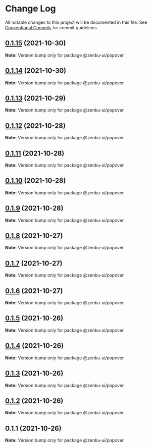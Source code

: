 # Change Log

All notable changes to this project will be documented in this file.
See [Conventional Commits](https://conventionalcommits.org) for commit guidelines.

## [0.1.15](https://github.com/KodepandaID/zenbu-ui/compare/@zenbu-ui/popover@0.1.14...@zenbu-ui/popover@0.1.15) (2021-10-30)

**Note:** Version bump only for package @zenbu-ui/popover





## [0.1.14](https://github.com/KodepandaID/zenbu-ui/compare/@zenbu-ui/popover@0.1.13...@zenbu-ui/popover@0.1.14) (2021-10-30)

**Note:** Version bump only for package @zenbu-ui/popover





## [0.1.13](https://github.com/KodepandaID/zenbu-ui/compare/@zenbu-ui/popover@0.1.12...@zenbu-ui/popover@0.1.13) (2021-10-29)

**Note:** Version bump only for package @zenbu-ui/popover





## [0.1.12](https://github.com/KodepandaID/zenbu-ui/compare/@zenbu-ui/popover@0.1.11...@zenbu-ui/popover@0.1.12) (2021-10-28)

**Note:** Version bump only for package @zenbu-ui/popover





## [0.1.11](https://github.com/KodepandaID/zenbu-ui/compare/@zenbu-ui/popover@0.1.10...@zenbu-ui/popover@0.1.11) (2021-10-28)

**Note:** Version bump only for package @zenbu-ui/popover





## [0.1.10](https://github.com/KodepandaID/zenbu-ui/compare/@zenbu-ui/popover@0.1.9...@zenbu-ui/popover@0.1.10) (2021-10-28)

**Note:** Version bump only for package @zenbu-ui/popover





## [0.1.9](https://github.com/KodepandaID/zenbu-ui/compare/@zenbu-ui/popover@0.1.8...@zenbu-ui/popover@0.1.9) (2021-10-28)

**Note:** Version bump only for package @zenbu-ui/popover





## [0.1.8](https://github.com/KodepandaID/zenbu-ui/compare/@zenbu-ui/popover@0.1.7...@zenbu-ui/popover@0.1.8) (2021-10-27)

**Note:** Version bump only for package @zenbu-ui/popover





## [0.1.7](https://github.com/KodepandaID/zenbu-ui/compare/@zenbu-ui/popover@0.1.6...@zenbu-ui/popover@0.1.7) (2021-10-27)

**Note:** Version bump only for package @zenbu-ui/popover





## [0.1.6](https://github.com/KodepandaID/zenbu-ui/compare/@zenbu-ui/popover@0.1.5...@zenbu-ui/popover@0.1.6) (2021-10-27)

**Note:** Version bump only for package @zenbu-ui/popover





## [0.1.5](https://github.com/KodepandaID/zenbu-ui/compare/@zenbu-ui/popover@0.1.4...@zenbu-ui/popover@0.1.5) (2021-10-26)

**Note:** Version bump only for package @zenbu-ui/popover





## [0.1.4](https://github.com/KodepandaID/zenbu-ui/compare/@zenbu-ui/popover@0.1.3...@zenbu-ui/popover@0.1.4) (2021-10-26)

**Note:** Version bump only for package @zenbu-ui/popover





## [0.1.3](https://github.com/KodepandaID/zenbu-ui/compare/@zenbu-ui/popover@0.1.2...@zenbu-ui/popover@0.1.3) (2021-10-26)

**Note:** Version bump only for package @zenbu-ui/popover





## [0.1.2](https://github.com/KodepandaID/zenbu-ui/compare/@zenbu-ui/popover@0.1.1...@zenbu-ui/popover@0.1.2) (2021-10-26)

**Note:** Version bump only for package @zenbu-ui/popover





## 0.1.1 (2021-10-26)

**Note:** Version bump only for package @zenbu-ui/popover
